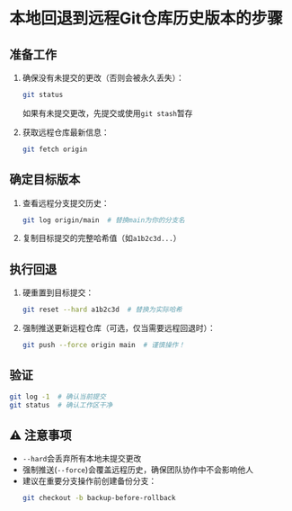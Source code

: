 # 本地回退到远程Git仓库历史版本的步骤

## 准备工作
1. 确保没有未提交的更改（否则会被永久丢失）：
   ```bash
   git status
   ```
   如果有未提交更改，先提交或使用`git stash`暂存

2. 获取远程仓库最新信息：
   ```bash
   git fetch origin
   ```

## 确定目标版本
1. 查看远程分支提交历史：
   ```bash
   git log origin/main  # 替换main为你的分支名
   ```
2. 复制目标提交的完整哈希值（如`a1b2c3d...`）

## 执行回退
1. 硬重置到目标提交：
   ```bash
   git reset --hard a1b2c3d  # 替换为实际哈希
   ```
2. 强制推送更新远程仓库（可选，仅当需要远程回退时）：
   ```bash
   git push --force origin main  # 谨慎操作！
   ```

## 验证
```bash
git log -1  # 确认当前提交
git status  # 确认工作区干净
```

## ⚠️ 注意事项
- `--hard`会丢弃所有本地未提交更改
- 强制推送(`--force`)会覆盖远程历史，确保团队协作中不会影响他人
- 建议在重要分支操作前创建备份分支：
  ```bash
  git checkout -b backup-before-rollback

